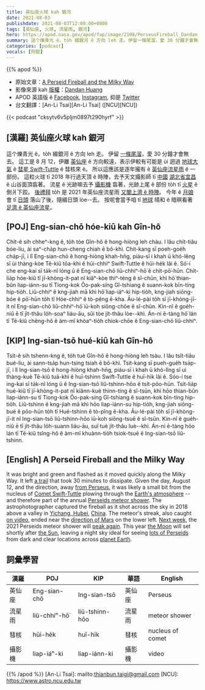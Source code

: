 ```yaml
---
title: 英仙座火球 kah 銀河
date: 2021-08-03
publishdate: 2021-08-03T12:00:00+0800
tags: [英仙座, 火球, 流星雨, 銀河]
hero: https://apod.nasa.gov/apod/fap/image/2108/PerseusFireball_Dandan_960.jpg
summary: 這个爍青光 ê，to̍h 綴銀河 ê 方向 leh 走。伊留一條尾溜，愛 30 分鐘才會無去。
categories: [podcast]
vocals: [阿錕]
---
```


{{% apod %}}

- 原始文章：[A Perseid Fireball and the Milky Way](https://apod.nasa.gov/apod/ap210803.html)
- 影像來源 kah [版權][copyright]：[Dandan Huang](mailto:1599005@gmail.com)
- APOD 英語版 ê [Facebook](https://www.facebook.com/AstronomyPictureOfTheDay), [Instagram](https://www.instagram.com/astronomypicturesdaily/), 抑是 [Twitter](http://twitter.com/apod/)
- 台文翻譯：[An-Li Tsai][An-Li Tsai] ([NCU][NCU])

{{< podcast "cksytv6v5pljm0897t290hyrf" >}}

## [漢羅] 英仙座火球 kah 銀河
這个爍青光 ê，to̍h 綴銀河 ê 方向 leh 走。
伊留 [一條尾溜][a trail]，愛 30 分鐘才會無去。
這工是 8 月 12，伊離 [英仙座][from Perseus] ê 方向較遠，表示伊較有可能是 ùi 迵過 [地球大氣][Earth's atmosphere] ê [彗星 Swift-Tuttle][Comet Swift-Tuttle] ê 彗核來 ê。
所以這應該是逐年攏有 ê [英仙座流星雨][Perseids meteor shower] ê 一部份。
這粒火球 tī 2018 年行過天頂 ê 時陣，去予天文攝影師 tī [中國][China] [湖北省宜昌][Yichang, Hubei] ê 山谷面頂翕著。
流星 ê 光跡嘛去予 [攝影機][on video] 翕著，光跡上尾 ê 部份 to̍h tī [火星][direction of Mars] ê 倒爿下跤。
[後禮拜][Next week] to̍h 是 2021 年英仙座流星雨 [又閣上濟 ê 時陣][peak again]。
今年 ê [月娘][the Moon t] 會 tī [日頭][the Sun] 落山了後，隨綴日頭 lòe--去。
按呢會當予咱 tī [地球][planet Earth] 晴和 ê 暗暝看著 [足濟 ê 英仙座流星][lots of Perseids]。

## [POJ] Eng-sian-chō hóe-kiû kah Gîn-hô
Chi̍t-ê sih chheⁿ-kng ê, to̍h tòe Gîn-hô ê hong-hiòng leh chàu.
I lâu chi̍t-tiâu bóe-liu, ài saⁿ-cha̍p hun-cheng chiah ē bô-khì.
Chit-kang sī poeh-goe̍h cha̍p-jī, i lî Eng-sian-chō ê hong-hiòng khah-hn̄g, piáu-sī i khah ū khó-lêng sī ùi thàng-kòe Tē-kiû tōa-khì ê hūi-chhiⁿ Swift-Tuttle ê hūi-he̍k lâi ê.
Só͘-í che eng-kai sī ta̍k-nî lóng ū ê Eng-sian-chō liû-chhiⁿ-hō͘ ê chi̍t-pō͘-hūn.
Chi̍t-lia̍p hóe-kiû tī jī-khòng-it-pat nî kiâⁿ-kòe thiⁿ-téng ê sî-chūn, khì hō͘ thian-bûn liap-iánn-su tī Tiong-kok Ôo-pak-síng Gî-tshiang ê suann-kok bīn-tíng hip-tio̍h.
Liû-chhiⁿ ê kng-jiah mā khì hō͘ liap-iáⁿ-ki hip-tio̍h, kng-jiah siōng-bóe ê pō͘-hūn to̍h tī Hóe-chhiⁿ ê tò-pêng ē-kha.
Āu-lé-pài to̍h sī jī-khòng-jī-it nî Eng-sian-chō liû-chhiⁿ-hō͘ iū-koh siōng-chōe ê sî-chūn.
Kin-nî ê goe̍h-niû ē tī ji̍t-thâu lo̍h-soaⁿ liáu-āu, sûi tòe ji̍t-thâu lòe--khì.
Án-ni ē-tàng hō͘ lán tī Tē-kiû chêng-hô ê àm-mî khòaⁿ-tio̍h chiok-chōe ê Eng-sian-chō liû-chhiⁿ.

## [KIP] Ing-sian-tsō hué-kiû kah Gîn-hô
Tsi̍t-ê sih tshenn-kng ê, to̍h tuè Gîn-hô ê hong-hiòng leh tsàu.
I lâu tsi̍t-tiâu bué-liu, ài sann-tsa̍p hun-tsing tsiah ē bô-khì.
Tsit-kang sī pueh-gue̍h tsa̍p-jī, i lî Ing-sian-tsō ê hong-hiòng khah-hn̄g, piáu-sī i khah ū khó-lîng sī uì thàng-kuè Tē-kiû tuā-khì ê huī-tshinn Swift-Tuttle ê huī-hi̍k lâi ê.
Sóo-í tse ing-kai sī ta̍k-nî lóng ū ê Ing-sian-tsō liû-tshinn-hōo ê tsi̍t-pōo-hūn.
Tsi̍t-lia̍p hué-kiû tī jī-khòng-it-pat nî kiânn-kuè thinn-tíng ê sî-tsūn, khì hōo thian-bûn liap-iánn-su tī Tiong-kok Ôo-pak-síng Gî-tshiang ê suann-kok bīn-tíng hip-tio̍h.
Liû-tshinn ê kng-jiah mā khì hōo liap-iánn-su hip-tio̍h, kng-jiah siōng-bué ê pōo-hūn to̍h tī Hué-tshinn ê tò-pîng ē-kha.
Āu-lé-pài to̍h sī jī-khòng-jī-it nî Ing-sian-tsō liû-tshinn-hōo iū-koh siōng-tsuē ê sî-tsūn.
Kin-nî ê gue̍h-niû ē tī ji̍t-thâu lo̍h-suann liáu-āu, suî tuè ji̍t-thâu luè--khì.
Án-ni ē-tàng hōo lán tī Tē-kiû tsîng-hô ê àm-mî khuànn-tio̍h tsiok-tsuē ê Ing-sian-tsō liû-tshinn.

## [English] A Perseid Fireball and the Milky Way
It was bright and green and flashed as it moved quickly along the Milky Way.
It left [a trail][a trail] that took 30 minutes to dissipate.
Given the day, August 12, and the direction, away [from Perseus][from Perseus], it was likely a small bit from the nucleus of [Comet Swift-Tuttle][Comet Swift-Tuttle] plowing through the [Earth's atmosphere][Earth's atmosphere] -- and therefore part of the annual [Perseids meteor shower][Perseids meteor shower].
The astrophotographer captured the fireball as it shot across the sky in 2018 above a valley in [Yichang, Hubei][Yichang, Hubei], [China][China].
The meteor's streak, also caught [on video][on video], ended near the [direction of Mars][direction of Mars] on the lower left.
[Next week][Next week], the 2021 Perseids meteor shower will [peak again][peak again].
This year [the Moon][the Moon e] will set shortly after [the Sun][the Sun], leaving a night sky ideal for seeing [lots of Perseids][lots of Perseids] from dark and clear locations across [planet Earth][planet Earth].

## 詞彙學習

|漢羅|POJ|KIP|華語|English|
|-|-|-|-|-|
|英仙座|Eng-sian-chō|Ing-sian-tsō|英仙座|Perseus|
|流星雨|liû-chhiⁿ-hō͘|liû-tshinn-hōo|流星雨|meteor shower|
|彗核|hūi-he̍k|huī-hi̍k|彗核|nucleus of comet|
|攝影機|liap-iáⁿ-ki|liap-iánn-ki|攝影機|video|

{{% /apod %}}
[An-Li Tsai]: mailto:thianbun.taigi@gmail.com
[NCU]: https://www.astro.ncu.edu.tw

[copyright]: https://apod.nasa.gov/apod/fap/lib/about_apod.html#srapply

[a trail]:https://apod.nasa.gov/apod/ap190430.html
[from Perseus]:https://apod.nasa.gov/apod/ap200810.html
[Comet Swift-Tuttle]:https://apod.nasa.gov/apod/ap960219.html
[Earth's atmosphere]:https://spaceplace.nasa.gov/atmosphere/en/
[Perseids meteor shower]:https://blogs.nasa.gov/Watch_the_Skies/2021/07/30/the-perseids-are-on-the-rise/
[Yichang, Hubei]:https://youtu.be/Gd7RAfuFRDY
[China]:https://en.wikipedia.org/wiki/China
[on video]:https://apod.nasa.gov/apod/fap/image/2108/PerseusFireball_Dandan.mp4
[direction of Mars]:https://apod.nasa.gov/apod/ap180709.html
[Next week]:https://www.nasa.gov/mediacast/jpl/whats-up-august-2021/
[peak again]:https://delavanlakesvet.com/images/uploads/general_images/smiling-cat-for-web.jpg
[the Moon e]:https://apod.nasa.gov/apod/ap210111.html
[the Moon t]:https://apod.tw/daily/20210111/
[the Sun]:https://solarsystem.nasa.gov/solar-system/sun/overview/
[lots of Perseids]:https://earthsky.org/astronomy-essentials/everything-you-need-to-know-perseid-meteor-shower/
[planet Earth]:https://apod.nasa.gov/apod/ap171204.html
